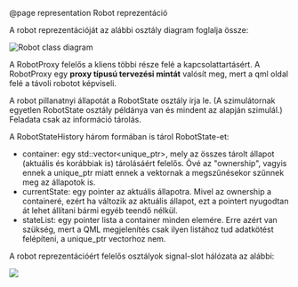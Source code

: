 @page representation Robot reprezentáció

A robot reprezentációját az alábbi osztály diagram foglalja össze:

![Robot class diagram](diagrams/robot_ClassDiagram.png)

A RobotProxy felelős a kliens többi része felé a kapcsolattartásért.
A RobotProxy egy **proxy típusú tervezési mintát** valósít meg, mert a qml oldal felé a távoli robotot képviseli.

A robot pillanatnyi állapotát a RobotState osztály írja le. 
(A szimulátornak egyetlen RobotState osztály példánya van és mindent az alapján szimulál.) 
Feladata csak az információ tárolás.

A RobotStateHistory három formában is tárol RobotState-et:

  * container: egy std::vector<unique_ptr>, mely az összes tárolt állapot (aktuális és korábbiak is) tárolásáért felelős. Övé az "ownership", vagyis ennek a unique_ptr miatt ennek a vektornak a megszűnésekor szűnnek meg az állapotok is.
  * currentState: egy pointer az aktuális állapotra. Mivel az ownership a containeré, ezért ha változik az aktuális állapot, ezt a pointert nyugodtan át lehet állítani bármi egyéb teendő nélkül.
  * stateList: egy pointer lista a container minden elemére. Erre azért van szükség, mert a QML megjelenítés csak ilyen listához tud adatkötést felépíteni, a unique_ptr vectorhoz nem. 

A robot reprezentációért felelős osztályok signal-slot hálózata az alábbi:

![](diagrams/StvSignalMap_App.png)
